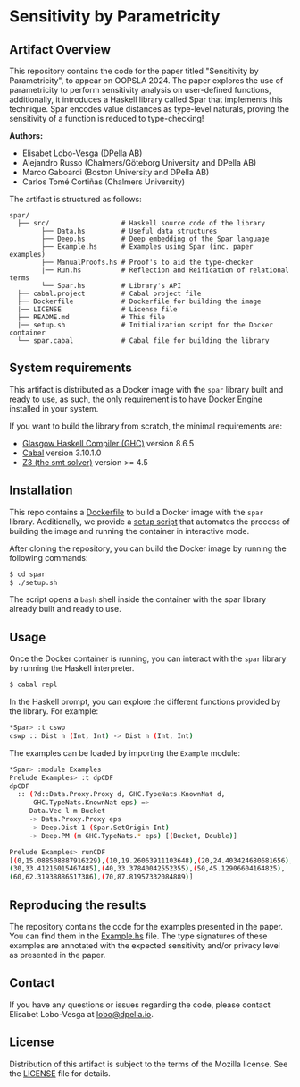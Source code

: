 # Sensitivity by Parametricity

## Artifact Overview

This repository contains the code for the paper titled "Sensitivity by
Parametricity", to appear on OOPSLA 2024. The paper explores the use of
parametricity to perform sensitivity analysis on user-defined functions,
additionally, it introduces a Haskell library called Spar that implements this
technique. Spar encodes value distances as type-level naturals, proving the
sensitivity of a function is reduced to type-checking!

**Authors:**
- Elisabet Lobo-Vesga (DPella AB)
- Alejandro Russo (Chalmers/Göteborg University and DPella AB)
- Marco Gaboardi (Boston University and DPella AB)
- Carlos Tomé Cortiñas (Chalmers University)

The artifact is structured as follows:

```
spar/
  ├── src/                  # Haskell source code of the library
        ├── Data.hs         # Useful data structures
        ├── Deep.hs         # Deep embedding of the Spar language
        ├── Example.hs      # Examples using Spar (inc. paper examples)
        ├── ManualProofs.hs # Proof's to aid the type-checker
        |── Run.hs          # Reflection and Reification of relational terms
        └── Spar.hs         # Library's API
  ├── cabal.project         # Cabal project file
  ├── Dockerfile            # Dockerfile for building the image
  |── LICENSE               # License file
  ├── README.md             # This file
  |── setup.sh              # Initialization script for the Docker container
  └── spar.cabal            # Cabal file for building the library
```

## System requirements

This artifact is distributed as a Docker image with the `spar` library built and
ready to use, as such, the only requirement is to have [Docker
Engine](https://docs.docker.com/engine/) installed in your system.

If you want to build the library from scratch, the minimal requirements are:

* [Glasgow Haskell Compiler (GHC)](https://www.haskell.org/ghc/) version 8.6.5
* [Cabal](https://www.haskell.org/cabal/) version 3.10.1.0
* [Z3 (the smt solver)](https://github.com/Z3Prover/z3) version >= 4.5

## Installation

This repo contains a [Dockerfile](./Dockerfile) to build a Docker image with the
`spar` library. Additionally, we provide a [setup script](./setup.sh) that
automates the process of building the image and running the container in
interactive mode.

After cloning the repository, you can build the Docker image by running the
following commands:

```bash
$ cd spar
$ ./setup.sh
```
The script opens a `bash` shell inside the container with the spar library
already built and ready to use.

## Usage

Once the Docker container is running, you can interact with the `spar` library
by running the Haskell interpreter.

```bash
$ cabal repl
```

In the Haskell prompt, you can explore the different functions provided by the
library. For example:

``` bash
*Spar> :t cswp
cswp :: Dist n (Int, Int) -> Dist n (Int, Int)
```

The examples can be loaded by importing the `Example` module:

```bash
*Spar> :module Examples
Prelude Examples> :t dpCDF
dpCDF
  :: (?d::Data.Proxy.Proxy d, GHC.TypeNats.KnownNat d,
      GHC.TypeNats.KnownNat eps) =>
     Data.Vec l m Bucket
     -> Data.Proxy.Proxy eps
     -> Deep.Dist 1 (Spar.SetOrigin Int)
     -> Deep.PM (m GHC.TypeNats.* eps) [(Bucket, Double)]

Prelude Examples> runCDF
[(0,15.088508887916229),(10,19.26063911103648),(20,24.403424680681656),
(30,33.41216015467485),(40,33.37840042552355),(50,45.12906604164825),
(60,62.31938886517386),(70,87.81957332084889)]
```

## Reproducing the results

The repository contains the code for the examples presented in the paper. You
can find them in the [Example.hs](./src/Example.hs) file. The type signatures of
these examples are annotated with the expected sensitivity and/or privacy level
as presented in the paper.

## Contact

If you have any questions or issues regarding the code, please contact Elisabet
Lobo-Vesga at <lobo@dpella.io>.

## License
Distribution of this artifact is subject to the terms of the Mozilla license. See
the [LICENSE](./LICENSE) file for details.
